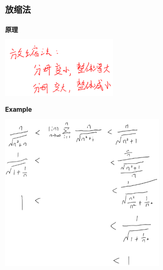 # 放缩法

## 原理

![](../.gitbook/assets/image%20%2818%29.png)

## Example

![](../.gitbook/assets/image%20%2817%29.png)





